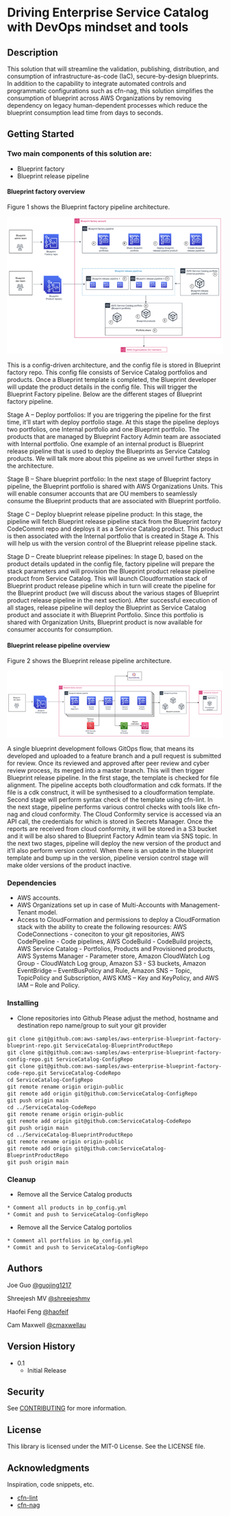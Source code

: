# Driving Enterprise Service Catalog with DevOps mindset and tools
## Description

This solution that will streamline the validation, publishing, distribution, and consumption of infrastructure-as-code (IaC), secure-by-design blueprints. In addition to the capability to integrate automated controls and programmatic configurations such as cfn-nag, this solution simplifies the consumption of blueprint across AWS Organizations by removing dependency on legacy human-dependent processes which reduce the blueprint consumption lead time from days to seconds.

## Getting Started

### Two main components of this solution are:

* Blueprint factory
* Blueprint release pipeline

#### Blueprint factory overview

Figure 1 shows the Blueprint factory pipeline architecture.

![Blueprint factory](/images/figure1.png "Figure 1")

This is a config-driven architecture, and the config file is stored in Blueprint factory repo. This config file consists of Service Catalog portfolios and products. Once a Blueprint template is completed, the Blueprint developer will update the product details in the config file. This will trigger the Blueprint Factory pipeline. Below are the different stages of Blueprint factory pipeline.

Stage A – Deploy portfolios: If you are triggering the pipeline for the first time, it’ll start with deploy portfolio stage. At this stage the pipeline deploys two portfolios, one Internal portfolio and one Blueprint portfolio. The products that are managed by Blueprint Factory Admin team are associated with Internal portfolio. One example of an internal product is Blueprint release pipeline that is used to deploy the Blueprints as Service Catalog products. We will talk more about this pipeline as we unveil further steps in the architecture. 

Stage B – Share blueprint portfolio: In the next stage of Blueprint factory pipeline, the Blueprint portfolio is shared with AWS Organizations Units. This will enable consumer accounts that are OU members to seamlessly consume the Blueprint products that are associated with Blueprint portfolio.

Stage C – Deploy blueprint release pipeline product: In this stage, the pipeline will fetch Blueprint release pipeline stack from the Blueprint factory CodeCommit repo and deploys it as a Service Catalog product. This product is then associated with the Internal portfolio that is created in Stage A. This will help us with the version control of the Blueprint release pipeline stack. 

Stage D – Create blueprint release pipelines: In stage D, based on the product details updated in the config file, factory pipeline will prepare the stack parameters and will provision the Blueprint product release pipeline product from Service Catalog. This will launch Cloudformation stack of Blueprint product release pipeline which in turn will create the pipeline for the Blueprint product (we will discuss about the various stages of Blueprint product release pipeline in the next section). After successful execution of all stages, release pipeline will deploy the Blueprint as Service Catalog product and associate it with Blueprint Portfolio. Since this portfolio is shared with Organization Units, Blueprint product is now available for consumer accounts for consumption.

#### Blueprint release pipeline overview

Figure 2 shows the Blueprint release pipeline architecture.

![Blueprint release pipeline](/images/figure2.png "Figure 2")

A single blueprint development follows GitOps flow, that means its developed and uploaded to a feature branch and a pull request is submitted for review. Once its reviewed and approved after peer review and cyber review process, its merged into a master branch. This will then trigger Blueprint release pipeline. 
In the first stage, the template is checked for file alignment. The pipeline accepts both cloudformation and cdk formats. If the file is a cdk construct, it will be synthesised to a cloudformation template. Second stage will perform syntax check of the template using cfn-lint. In the next stage, pipeline performs various control checks with tools like cfn-nag and cloud conformity. The Cloud Conformity service is accessed via an API call, the credentials for which is stored in Secrets Manager. Once the reports are received from cloud conformity, it will be stored in a S3 bucket and it will be also shared to Blueprint Factory Admin team via SNS topic. In the next two stages, pipeline will deploy the new version of the product and it’ll also perform version control. When there is an update in the blueprint template and bump up in the version, pipeline version control stage will make older versions of the product inactive.

### Dependencies

* AWS accounts.
* AWS Organizations set up in case of  Multi-Accounts with Management-Tenant model.
* Access to CloudFormation  and permissions to deploy a CloudFormation stack with the ability to  create the following resources: AWS CodeConnections - coneciton to your git repositories, AWS CodePipeline  - Code pipelines, AWS CodeBuild - CodeBuild projects, AWS  Service Catalog - Portfolios, Products and Provisioned products, AWS  Systems Manager - Parameter store, Amazon CloudWatch Log Group  - CloudWatch Log group, Amazon S3 - S3 buckets, Amazon  EventBridge – EventBusPolicy and Rule, Amazon SNS – Topic,  TopicPolicy and Subscription, AWS KMS – Key and KeyPolicy, and AWS  IAM – Role and Policy.

### Installing

* Clone repositories into Github
Please adjust the method, hostname and destination repo name/group to suit your git provider
```
git clone git@github.com:aws-samples/aws-enterprise-blueprint-factory-blueprint-repo.git ServiceCatalog-BlueprintProductRepo
git clone git@github.com:aws-samples/aws-enterprise-blueprint-factory-config-repo.git ServiceCatalog-ConfigRepo
git clone git@github.com:aws-samples/aws-enterprise-blueprint-factory-code-repo.git ServiceCatalog-CodeRepo
cd ServiceCatalog-ConfigRepo
git remote rename origin origin-public
git remote add origin git@github.com:ServiceCatalog-ConfigRepo
git push origin main
cd ../ServiceCatalog-CodeRepo
git remote rename origin origin-public
git remote add origin git@github.com:ServiceCatalog-CodeRepo
git push origin main
cd ../ServiceCatalog-BlueprintProductRepo
git remote rename origin origin-public
git remote add origin git@github.com:ServiceCatalog-BlueprintProductRepo
git push origin main
```

### Cleanup

* Remove all the Service Catalog products
```
* Comment all products in bp_config.yml
* Commit and push to ServiceCatalog-ConfigRepo
```

* Remove all the Service Catalog portolios
```
* Comment all portfolios in bp_config.yml
* Commit and push to ServiceCatalog-ConfigRepo
```

## Authors

Joe Guo
[@guojing1217](https://github.com/guojing1217)

Shreejesh MV
[@shreejeshmv](https://github.com/shreejeshmv)

Haofei Feng
[@haofeif](https://github.com/haofeif)

Cam Maxwell
[@cmaxwellau](https://github.com/cmaxwellau)


## Version History

* 0.1
    * Initial Release

## Security

See [CONTRIBUTING](CONTRIBUTING.md#security-issue-notifications) for more information.

## License

This library is licensed under the MIT-0 License. See the LICENSE file.

## Acknowledgments

Inspiration, code snippets, etc.
* [cfn-lint](https://github.com/aws-cloudformation/cfn-lint)
* [cfn-nag](https://github.com/stelligent/cfn_nag)
